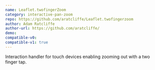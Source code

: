 ```yaml
---
name: Leaflet.twofingerZoom
category: interactive-pan-zoom
repo: https://github.com/aratcliffe/Leaflet.twofingerzoom
author: Adam Ratcliffe
author-url: https://github.com/aratcliffe/
demo: 
compatible-v0:
compatible-v1: true
---
```


Interaction handler for touch devices enabling zooming out with a two finger tap.
